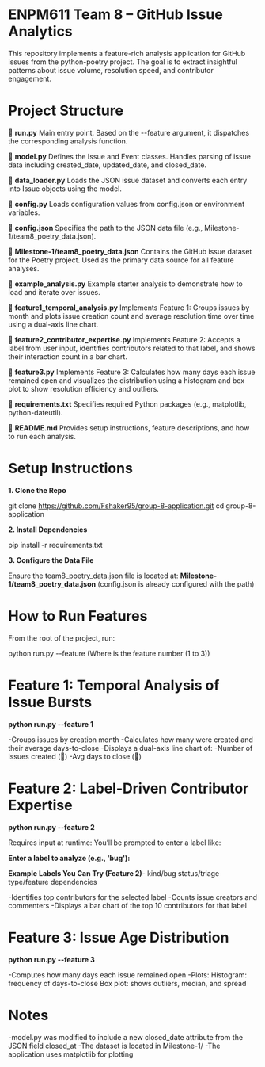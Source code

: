 # ENPM611 Team 8 – GitHub Issue Analytics

This repository implements a feature-rich analysis application for GitHub issues from the python-poetry project. The goal is to extract insightful patterns about issue volume, resolution speed, and contributor engagement.

# Project Structure

🔹 **run.py**
Main entry point. Based on the --feature argument, it dispatches the corresponding analysis function.

🔹 **model.py**
Defines the Issue and Event classes. Handles parsing of issue data including created_date, updated_date, and closed_date.

🔹 **data_loader.py**
Loads the JSON issue dataset and converts each entry into Issue objects using the model.

🔹 **config.py**
Loads configuration values from config.json or environment variables.

🔹 **config.json**
Specifies the path to the JSON data file (e.g., Milestone-1/team8_poetry_data.json).

🔹 **Milestone-1/team8_poetry_data.json**
Contains the GitHub issue dataset for the Poetry project. Used as the primary data source for all feature analyses.

🔹 **example_analysis.py**
Example starter analysis to demonstrate how to load and iterate over issues.

🔹 **feature1_temporal_analysis.py**
Implements Feature 1: Groups issues by month and plots issue creation count and average resolution time over time using a dual-axis line chart.

🔹 **feature2_contributor_expertise.py**
Implements Feature 2: Accepts a label from user input, identifies contributors related to that label, and shows their interaction count in a bar chart.

🔹 **feature3.py**
Implements Feature 3: Calculates how many days each issue remained open and visualizes the distribution using a histogram and box plot to show resolution efficiency and outliers.

🔹 **requirements.txt**
Specifies required Python packages (e.g., matplotlib, python-dateutil).

🔹 **README.md**
Provides setup instructions, feature descriptions, and how to run each analysis.

# **Setup Instructions**
**1. Clone the Repo**

git clone https://github.com/Fshaker95/group-8-application.git
cd group-8-application


**2. Install Dependencies**

pip install -r requirements.txt

**3. Configure the Data File**

Ensure the team8_poetry_data.json file is located at:
**Milestone-1/team8_poetry_data.json** (config.json is already configured with the path)

# How to Run Features

From the root of the project, run:

python run.py --feature <n> (Where <n> is the feature number (1 to 3))


# Feature 1: Temporal Analysis of Issue Bursts

**python run.py --feature 1**

-Groups issues by creation month
-Calculates how many were created and their average days-to-close
-Displays a dual-axis line chart of:
  -Number of issues created (🔵)
  -Avg days to close (🔴)


# Feature 2: Label-Driven Contributor Expertise

**python run.py --feature 2**

Requires input at runtime: You’ll be prompted to enter a label like:

**Enter a label to analyze (e.g., 'bug'):**

**Example Labels You Can Try (Feature 2)**-
kind/bug
status/triage
type/feature
dependencies

-Identifies top contributors for the selected label
-Counts issue creators and commenters
-Displays a bar chart of the top 10 contributors for that label

# Feature 3: Issue Age Distribution

**python run.py --feature 3**

-Computes how many days each issue remained open
-Plots:
  Histogram: frequency of days-to-close
  Box plot: shows outliers, median, and spread

# Notes
-model.py was modified to include a new closed_date attribute from the JSON field closed_at
-The dataset is located in Milestone-1/
-The application uses matplotlib for plotting

